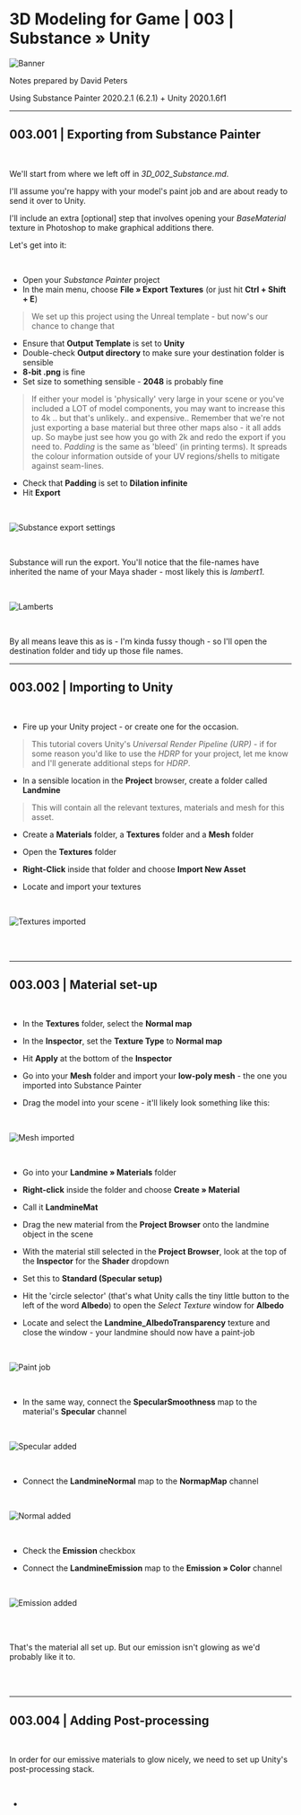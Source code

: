 # 3D Modeling for Game | 003 | Substance » Unity


![Banner](https://user-images.githubusercontent.com/36719180/93857076-23c98400-fd0e-11ea-9326-9f75bfd71de5.png)


Notes prepared by David Peters

Using Substance Painter 2020.2.1 (6.2.1) + Unity 2020.1.6f1

---

## 003.001 | Exporting from Substance Painter

<br>

We'll start from where we left off in *3D_002_Substance.md*.

I'll assume you're happy with your model's paint job and are about ready to send it over to Unity.

I'll include an extra [optional] step that involves opening your *BaseMaterial* texture in Photoshop to make graphical additions there.

Let's get into it:

<br>

- Open your *Substance Painter* project
- In the main menu, choose **File » Export Textures** (or just hit **Ctrl + Shift + E**)
> We set up this project using the Unreal template - but now's our chance to change that
- Ensure that **Output Template** is set to **Unity**
- Double-check **Output directory** to make sure your destination folder is sensible
- **8-bit .png** is fine
- Set size to something sensible - **2048** is probably fine
> If either your model is 'physically' very large in your scene or you've included a LOT of model components, you may want to increase this to 4k .. but that's unlikely.. and expensive.. Remember that we're not just exporting a base material but three other maps also - it all adds up. So maybe just see how you go with 2k and redo the export if you need to.
> *Padding* is the same as 'bleed' (in printing terms). It spreads the colour information outside of your UV regions/shells to mitigate against seam-lines.
- Check that **Padding** is set to **Dilation infinite**
- Hit **Export**

<br>

![Substance export settings](https://user-images.githubusercontent.com/36719180/93857430-ab16f780-fd0e-11ea-8783-eefa6974b760.png)

<br>

Substance will run the export. You'll notice that the file-names have inherited the name of your Maya shader - most likely this is *lambert1*.

<br>

![Lamberts](https://user-images.githubusercontent.com/36719180/93857532-d699e200-fd0e-11ea-8fc5-b087e8c2d1c7.png)

<br>

By all means leave this as is - I'm kinda fussy though - so I'll open the destination folder and tidy up those file names.

---

## 003.002 | Importing to Unity

<br>

- Fire up your Unity project - or create one for the occasion.

>This tutorial covers Unity's *Universal Render Pipeline (URP)* - if for some reason you'd like to use the *HDRP* for your project, let me know and I'll generate additional steps for *HDRP*.

- In a sensible location in the **Project** browser, create a folder called **Landmine**

> This will contain all the relevant textures, materials and mesh for this asset.

- Create a **Materials** folder, a **Textures** folder and a **Mesh** folder

- Open the **Textures** folder

- **Right-Click** inside that folder and choose **Import New Asset**

- Locate and import your textures

<br>

![Textures imported](https://user-images.githubusercontent.com/36719180/93858445-49578d00-fd10-11ea-8a38-f0504383766b.png)

<br><br>

---

## 003.003 | Material set-up

<br>

- In the **Textures** folder, select the **Normal map**

- In the **Inspector**, set the **Texture Type** to **Normal map**

- Hit **Apply** at the bottom of the **Inspector**

- Go into your **Mesh** folder and import your **low-poly mesh** - the one you imported into Substance Painter

- Drag the model into your scene - it'll likely look something like this:

<br>

![Mesh imported](https://user-images.githubusercontent.com/36719180/93870949-08687400-fd22-11ea-9501-484cc297cf27.png)

<br>

- Go into your **Landmine » Materials** folder

- **Right-click** inside the folder and choose **Create » Material**

- Call it **LandmineMat**

- Drag the new material from the **Project Browser** onto the landmine object in the scene

- With the material still selected in the **Project Browser**, look at the top of the **Inspector** for the **Shader** dropdown

- Set this to **Standard (Specular setup)**

- Hit the 'circle selector' (that's what Unity calls the tiny little button to the left of the word **Albedo**) to open the *Select Texture* window for **Albedo**

- Locate and select the **Landmine_AlbedoTransparency** texture and close the window - your landmine should now have a paint-job

<br>

![Paint job](https://user-images.githubusercontent.com/36719180/93871217-6301d000-fd22-11ea-8b9a-36cf40ab6119.png)

<br>

- In the same way, connect the **SpecularSmoothness** map to the material's **Specular** channel

<br>

![Specular added](https://user-images.githubusercontent.com/36719180/93871797-503bcb00-fd23-11ea-82d7-ffad0e5b289b.png)

<br>

- Connect the **LandmineNormal** map to the **NormapMap** channel

<br>

![Normal added](https://user-images.githubusercontent.com/36719180/93872012-a872cd00-fd23-11ea-87d4-41224c04f07d.png)

<br>

- Check the **Emission** checkbox

- Connect the **LandmineEmission** map to the **Emission » Color** channel

<br>

![Emission added](https://user-images.githubusercontent.com/36719180/93872780-c68cfd00-fd24-11ea-80f8-114ecb9b5699.png)

<br><br>

That's the material all set up. But our emission isn't glowing as we'd probably like it to.

<br><br>

---

## 003.004 | Adding Post-processing

<br>

In order for our emissive materials to glow nicely, we need to set up Unity's post-processing stack.

<br>

- 











